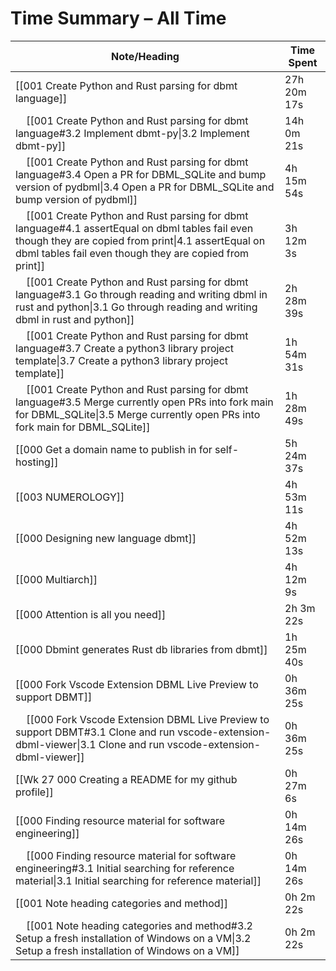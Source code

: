 # Time Summary – All Time

| Note/Heading | Time Spent |
|--------------|------------|
| [[001 Create Python and Rust parsing for dbmt language]] | 27h 20m 17s |
| &nbsp;&nbsp;&nbsp;&nbsp;[[001 Create Python and Rust parsing for dbmt language#3.2 Implement dbmt-py\|3.2 Implement dbmt-py]] | 14h 0m 21s |
| &nbsp;&nbsp;&nbsp;&nbsp;[[001 Create Python and Rust parsing for dbmt language#3.4 Open a PR for  DBML_SQLite and bump version of pydbml\|3.4 Open a PR for  DBML_SQLite and bump version of pydbml]] | 4h 15m 54s |
| &nbsp;&nbsp;&nbsp;&nbsp;[[001 Create Python and Rust parsing for dbmt language#4.1 assertEqual on dbml tables fail even though they are copied from print\|4.1 assertEqual on dbml tables fail even though they are copied from print]] | 3h 12m 3s |
| &nbsp;&nbsp;&nbsp;&nbsp;[[001 Create Python and Rust parsing for dbmt language#3.1 Go through reading and writing dbml in rust and python\|3.1 Go through reading and writing dbml in rust and python]] | 2h 28m 39s |
| &nbsp;&nbsp;&nbsp;&nbsp;[[001 Create Python and Rust parsing for dbmt language#3.7 Create a python3 library project template\|3.7 Create a python3 library project template]] | 1h 54m 31s |
| &nbsp;&nbsp;&nbsp;&nbsp;[[001 Create Python and Rust parsing for dbmt language#3.5 Merge currently open PRs into fork main for DBML_SQLite\|3.5 Merge currently open PRs into fork main for DBML_SQLite]] | 1h 28m 49s |
| [[000 Get a domain name to publish in for self-hosting]] | 5h 24m 37s |
| [[003 NUMEROLOGY]] | 4h 53m 11s |
| [[000 Designing new language dbmt]] | 4h 52m 13s |
| [[000 Multiarch]] | 4h 12m 9s |
| [[000 Attention is all you need]] | 2h 3m 22s |
| [[000 Dbmint generates Rust db libraries from dbmt]] | 1h 25m 40s |
| [[000 Fork Vscode Extension DBML Live Preview to support DBMT]] | 0h 36m 25s |
| &nbsp;&nbsp;&nbsp;&nbsp;[[000 Fork Vscode Extension DBML Live Preview to support DBMT#3.1 Clone and run vscode-extension-dbml-viewer\|3.1 Clone and run vscode-extension-dbml-viewer]] | 0h 36m 25s |
| [[Wk 27 000 Creating a README for my github profile]] | 0h 27m 6s |
| [[000 Finding resource material for software engineering]] | 0h 14m 26s |
| &nbsp;&nbsp;&nbsp;&nbsp;[[000 Finding resource material for software engineering#3.1 Initial searching for reference material\|3.1 Initial searching for reference material]] | 0h 14m 26s |
| [[001 Note heading categories and method]] | 0h 2m 22s |
| &nbsp;&nbsp;&nbsp;&nbsp;[[001 Note heading categories and method#3.2 Setup a fresh installation of Windows on a VM\|3.2 Setup a fresh installation of Windows on a VM]] | 0h 2m 22s |

